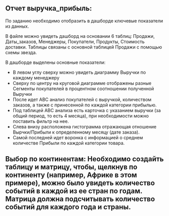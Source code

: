 ## Отчет выручка_прибыль: 
По заданию необходимо отобразить в дашборде ключевые показатели из данных.
  
  В файле можно увидеть дашборд на основании 6 таблиц: Продажи, Даты_заказов, Менеджеры, Покупатели, Продукты, Стоимость доставки. 
  Таблицы связаны с основной таблицей Продажи с помощью схемы звезда. 

  В дашборде выделены основные показатели:
  - В левом углу сверху можно увидеть диаграмму Выручки по каждому менеджеру
  - Сверху по центру на круговой диаграмме отображены разные Сегменты покупателей в процентном соотношении полученной Выручки
  - После идет ABC анализ покупателей с выручкой, количеством заказов, а также с принесенной по каждой категории прибылью.
  - Под таблицей ABC анализа есть карточка с указанием выручки (за общий период, то есть 4 месяца), при необходимости можно поставить фильтр на нее.
  - Слева внизу расположена гистограмма отражающая отношение Вырчки/Прибыли к определенному месяцу (дате заказа). 
  - Самой последней идет воронка с информацией о среднем количестве Прибыли по каждой категории товара.

## Выбор по континентам: Необходимо создайть таблицу и матрицу, чтобы, щелкнув по континенту (например, Африке в этом примере), можно было увидеть количество событий в каждой из ее стран по годам. Матрица должна подсчитывать количество событий для каждого года и страны.


